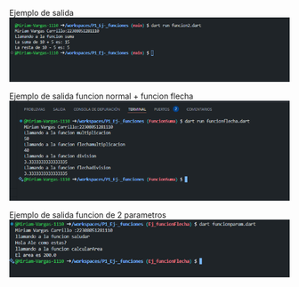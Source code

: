 Ejemplo de salida
![alt text](image-1.png)

Ejemplo de salida funcion normal + funcion flecha
![alt text](image.png)

Ejemplo de salida funcion de 2 parametros
![alt text](image-2.png)